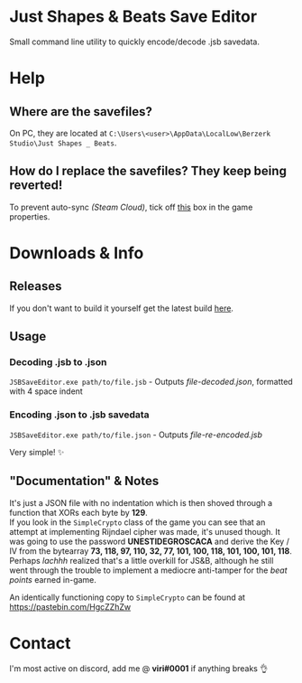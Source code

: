 # Just Shapes & Beats Save Editor

Small command line utility to quickly encode/decode .jsb savedata.

# Help
## Where are the savefiles?
On PC, they are located at `C:\Users\<user>\AppData\LocalLow\Berzerk Studio\Just Shapes _ Beats`.

## How do I replace the savefiles? They keep being reverted!
To prevent auto-sync *(Steam Cloud)*, tick off [this](https://i.imgur.com/JEzIfez.png) box in the game properties.

# Downloads & Info
## Releases
If you don't want to build it yourself get the latest build [here](https://github.com/notviri/JSBSaveEditor/releases/download/v1.0/JSBSaveEditor_v1.0.zip).

## Usage

### Decoding .jsb to .json
`JSBSaveEditor.exe path/to/file.jsb` - Outputs *file-decoded.json*, formatted with 4 space indent

### Encoding .json to .jsb savedata

`JSBSaveEditor.exe path/to/file.json` - Outputs *file-re-encoded.jsb*

Very simple! ✨

## "Documentation" & Notes
It's just a JSON file with no indentation which is then shoved through a function that XORs each byte by **129**.  
If you look in the `SimpleCrypto` class of the game you can see that 
an attempt at implementing Rijndael cipher was made, it's unused though.
It was going to use the password **UNESTIDEGROSCACA** and derive the Key / IV from the bytearray 
**73, 118, 97, 110, 32, 77, 101, 100, 118, 101, 100, 101, 118**. 
Perhaps *lachhh* realized that's a little overkill for JS&B, 
although he still went through the trouble to implement a mediocre anti-tamper for the *beat points* earned in-game.  
  
An identically functioning copy to `SimpleCrypto` can be found at https://pastebin.com/HgcZZhZw

# Contact
I'm most active on discord, add me @ **viri#0001** if anything breaks 👌
